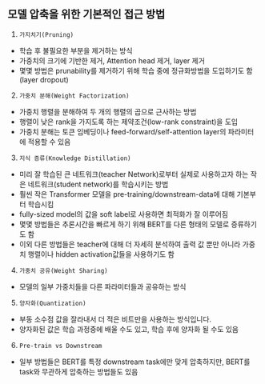 ## 모델 압축을 위한 기본적인 접근 방법
1. ```가지치기(Pruning)```  
- 학습 후 불필요한 부분을 제거하는 방식
- 가중치의 크기에 기반한 제거, Attention head 제거, layer 제거
- 몇몇 방법은 prunability를 제거하기 위해 학습 중에 정규화방법을 도입하기도 함(layer dropout)

2. ```가중치 분해(Weight Factorization)```
- 가중치 행렬을 분해하여 두 개의 행렬의 곱으로 근사하는 방법
- 행렬이 낮은 rank을 가지도록 하는 제약조건(low-rank constraint)을 도입
- 가중치 분해는 토큰 임베딩이나 feed-forward/self-attention layer의 파라미터에 적용할 수 있음

3. ```지식 증류(Knowledge Distillation)```
- 미리 잘 학습된 큰 네트워크(teacher Network)로부터 실제로 사용하고자 하는 작은 네트워크(student network)를 학습시키는 방법
- 훨씬 작은 Transformer 모델을 pre-training/downstream-data에 대해 기본부터 학습시킴
- fully-sized model의 값을 soft label로 사용하면 최적화가 잘 이루어짐
- 몇몇 방법들은 추론시간을 빠르게 하기 위해 BERT를 다른 형태의 모델로 증류하기도 함
- 이외 다른 방법들은 teacher에 대해 더 자세히 분석하여 출력 값 뿐만 아니라 가중치 행렬이나 hidden activation값들을 사용하기도 함

4. ```가중치 공유(Weight Sharing)```
- 모델의 일부 가중치들을 다른 파라미터들과 공유하는 방식


5. ```양자화(Quantization)```
- 부동 소수점 값을 잘라내서 더 적은 비트만을 사용하는 방식입니다.
- 양자화된 값은 학습 과정중에 배울 수도 있고, 학습 후에 양자화 될 수도 있음

6. ```Pre-train vs Downstream```
- 일부 방법들은 BERT를 특정 downstream task에만 맞게 압축하지만, BERT를 task와 무관하게 압축하는 방법들도 있음

